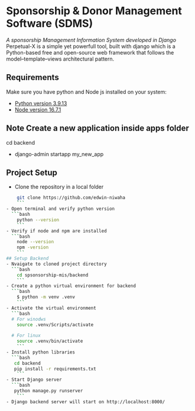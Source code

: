 # Sponsorship & Donor Management Software (SDMS)
_A sponsorship Management Information System developed in Django_
<br />
Perpetual-X is a simple yet powerfull tool, built with django which is a Python-based free and open-source web framework that follows the model–template–views architectural pattern.

## Requirements
Make sure you have python and Node js installed on your system:
- [Python version 3.9.13](https://www.python.org/downloads/release/python-3913/) 
- [Node version 16.7.1](https://nodejs.org/en/download/)

## Note Create a new application inside apps folder
cd backend
- django-admin startapp my_new_app

## Project Setup

- Clone the repository in a local folder
```bash
    git clone https://github.com/edwin-niwaha
    ```
- Open terminal and verify python version
  ```bash
    python --version
    ```
- Verify if node and npm are installed
  ```bash
    node --version
    npm -version
    ```
## Setup Backend
- Nvaigate to cloned project directory
  ```bash
    cd spsonsorship-mis/backend
    ```
- Create a python virtual environment for backend
  ```bash
    $ python -m venv .venv
    ```
- Activate the virtual environment
  ```bash
  # For winodws
    source .venv/Scripts/activate
    
  # For linux
    source .venv/bin/activate
    ```
- Install python libraries
  ```bash
   cd backend
   pip install -r requirements.txt
    ```
- Start Django server
  ```bash
   python manage.py runserver
    ```
- Django backend server will start on http://localhost:8000/
